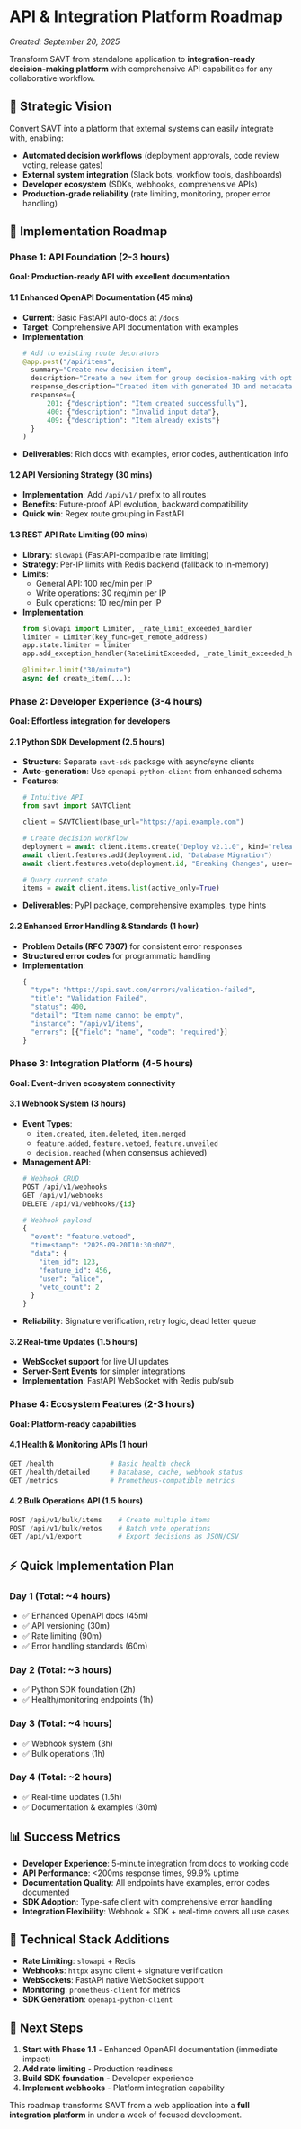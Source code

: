 # API & Integration Platform Roadmap
*Created: September 20, 2025*

Transform SAVT from standalone application to **integration-ready decision-making platform** with comprehensive API capabilities for any collaborative workflow.

## 🎯 **Strategic Vision**

Convert SAVT into a platform that external systems can easily integrate with, enabling:
- **Automated decision workflows** (deployment approvals, code review voting, release gates)
- **External system integration** (Slack bots, workflow tools, dashboards)
- **Developer ecosystem** (SDKs, webhooks, comprehensive APIs)
- **Production-grade reliability** (rate limiting, monitoring, proper error handling)

## 🚀 **Implementation Roadmap**

### **Phase 1: API Foundation** (2-3 hours)
**Goal: Production-ready API with excellent documentation**

#### 1.1 Enhanced OpenAPI Documentation (45 mins)
- **Current**: Basic FastAPI auto-docs at `/docs`
- **Target**: Comprehensive API documentation with examples
- **Implementation**:
  ```python
  # Add to existing route decorators
  @app.post("/api/items",
    summary="Create new decision item",
    description="Create a new item for group decision-making with optional initial features",
    response_description="Created item with generated ID and metadata",
    responses={
        201: {"description": "Item created successfully"},
        400: {"description": "Invalid input data"},
        409: {"description": "Item already exists"}
    }
  )
  ```
- **Deliverables**: Rich docs with examples, error codes, authentication info

#### 1.2 API Versioning Strategy (30 mins)
- **Implementation**: Add `/api/v1/` prefix to all routes
- **Benefits**: Future-proof API evolution, backward compatibility
- **Quick win**: Regex route grouping in FastAPI

#### 1.3 REST API Rate Limiting (90 mins)
- **Library**: `slowapi` (FastAPI-compatible rate limiting)
- **Strategy**: Per-IP limits with Redis backend (fallback to in-memory)
- **Limits**:
  - General API: 100 req/min per IP
  - Write operations: 30 req/min per IP
  - Bulk operations: 10 req/min per IP
- **Implementation**:
  ```python
  from slowapi import Limiter, _rate_limit_exceeded_handler
  limiter = Limiter(key_func=get_remote_address)
  app.state.limiter = limiter
  app.add_exception_handler(RateLimitExceeded, _rate_limit_exceeded_handler)

  @limiter.limit("30/minute")
  async def create_item(...):
  ```

### **Phase 2: Developer Experience** (3-4 hours)
**Goal: Effortless integration for developers**

#### 2.1 Python SDK Development (2.5 hours)
- **Structure**: Separate `savt-sdk` package with async/sync clients
- **Auto-generation**: Use `openapi-python-client` from enhanced schema
- **Features**:
  ```python
  # Intuitive API
  from savt import SAVTClient

  client = SAVTClient(base_url="https://api.example.com")

  # Create decision workflow
  deployment = await client.items.create("Deploy v2.1.0", kind="release")
  await client.features.add(deployment.id, "Database Migration")
  await client.features.veto(deployment.id, "Breaking Changes", user="alice")

  # Query current state
  items = await client.items.list(active_only=True)
  ```
- **Deliverables**: PyPI package, comprehensive examples, type hints

#### 2.2 Enhanced Error Handling & Standards (1 hour)
- **Problem Details (RFC 7807)** for consistent error responses
- **Structured error codes** for programmatic handling
- **Implementation**:
  ```python
  {
    "type": "https://api.savt.com/errors/validation-failed",
    "title": "Validation Failed",
    "status": 400,
    "detail": "Item name cannot be empty",
    "instance": "/api/v1/items",
    "errors": [{"field": "name", "code": "required"}]
  }
  ```

### **Phase 3: Integration Platform** (4-5 hours)
**Goal: Event-driven ecosystem connectivity**

#### 3.1 Webhook System (3 hours)
- **Event Types**:
  - `item.created`, `item.deleted`, `item.merged`
  - `feature.added`, `feature.vetoed`, `feature.unveiled`
  - `decision.reached` (when consensus achieved)
- **Management API**:
  ```python
  # Webhook CRUD
  POST /api/v1/webhooks
  GET /api/v1/webhooks
  DELETE /api/v1/webhooks/{id}

  # Webhook payload
  {
    "event": "feature.vetoed",
    "timestamp": "2025-09-20T10:30:00Z",
    "data": {
      "item_id": 123,
      "feature_id": 456,
      "user": "alice",
      "veto_count": 2
    }
  }
  ```
- **Reliability**: Signature verification, retry logic, dead letter queue

#### 3.2 Real-time Updates (1.5 hours)
- **WebSocket support** for live UI updates
- **Server-Sent Events** for simpler integrations
- **Implementation**: FastAPI WebSocket with Redis pub/sub

### **Phase 4: Ecosystem Features** (2-3 hours)
**Goal: Platform-ready capabilities**

#### 4.1 Health & Monitoring APIs (1 hour)
```python
GET /health              # Basic health check
GET /health/detailed     # Database, cache, webhook status
GET /metrics             # Prometheus-compatible metrics
```

#### 4.2 Bulk Operations API (1.5 hours)
```python
POST /api/v1/bulk/items    # Create multiple items
POST /api/v1/bulk/vetos    # Batch veto operations
GET /api/v1/export         # Export decisions as JSON/CSV
```

## ⚡ **Quick Implementation Plan**

### **Day 1** (Total: ~4 hours)
- ✅ Enhanced OpenAPI docs (45m)
- ✅ API versioning (30m)
- ✅ Rate limiting (90m)
- ✅ Error handling standards (60m)

### **Day 2** (Total: ~3 hours)
- ✅ Python SDK foundation (2h)
- ✅ Health/monitoring endpoints (1h)

### **Day 3** (Total: ~4 hours)
- ✅ Webhook system (3h)
- ✅ Bulk operations (1h)

### **Day 4** (Total: ~2 hours)
- ✅ Real-time updates (1.5h)
- ✅ Documentation & examples (30m)

## 📊 **Success Metrics**

- **Developer Experience**: 5-minute integration from docs to working code
- **API Performance**: <200ms response times, 99.9% uptime
- **Documentation Quality**: All endpoints have examples, error codes documented
- **SDK Adoption**: Type-safe client with comprehensive error handling
- **Integration Flexibility**: Webhook + SDK + real-time covers all use cases

## 🔧 **Technical Stack Additions**

- **Rate Limiting**: `slowapi` + Redis
- **Webhooks**: `httpx` async client + signature verification
- **WebSockets**: FastAPI native WebSocket support
- **Monitoring**: `prometheus-client` for metrics
- **SDK Generation**: `openapi-python-client`

## 🎯 **Next Steps**

1. **Start with Phase 1.1** - Enhanced OpenAPI documentation (immediate impact)
2. **Add rate limiting** - Production readiness
3. **Build SDK foundation** - Developer experience
4. **Implement webhooks** - Platform integration capability

This roadmap transforms SAVT from a web application into a **full integration platform** in under a week of focused development.
